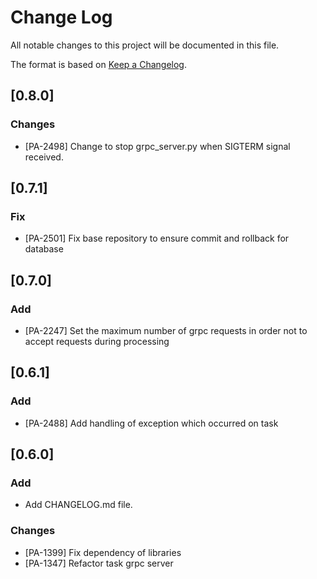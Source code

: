 # Change Log
All notable changes to this project will be documented in this file.

The format is based on [Keep a Changelog](http://keepachangelog.com/).

## [0.8.0]
### Changes
- [PA-2498] Change to stop grpc_server.py when SIGTERM signal received.

## [0.7.1]
### Fix
- [PA-2501] Fix base repository to ensure commit and rollback for database

## [0.7.0]
### Add
- [PA-2247] Set the maximum number of grpc requests in order not to accept requests during processing

## [0.6.1]
### Add
- [PA-2488] Add handling of exception which occurred on task

## [0.6.0]
### Add
- Add CHANGELOG.md file.

### Changes
- [PA-1399] Fix dependency of libraries
- [PA-1347] Refactor task grpc server
